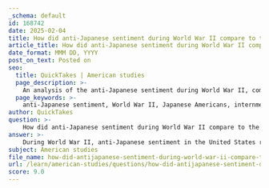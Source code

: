 ```yaml
---
_schema: default
id: 168742
date: 2025-02-04
title: How did anti-Japanese sentiment during World War II compare to the treatment of other minority groups?
article_title: How did anti-Japanese sentiment during World War II compare to the treatment of other minority groups?
date_format: MMM DD, YYYY
post_on_text: Posted on
seo:
  title: QuickTakes | American studies
  page_description: >-
    An analysis of the anti-Japanese sentiment during World War II, comparing the treatment of Japanese Americans to other minority groups, focusing on internment, discrimination, and societal response.
  page_keywords: >-
    anti-Japanese sentiment, World War II, Japanese Americans, internment, Executive Order 9066, discrimination, minority groups, racial prejudice, civil liberties, propaganda, historical comparison, ethnicity, military necessity, racial paranoia
author: QuickTakes
question: >-
    How did anti-Japanese sentiment during World War II compare to the treatment of other minority groups?
answer: >-
    During World War II, anti-Japanese sentiment in the United States reached unprecedented levels, particularly following the attack on Pearl Harbor on December 7, 1941. This event not only marked the U.S. entry into the war but also intensified existing prejudices against Japanese Americans, leading to the implementation of Executive Order 9066, which authorized the internment of over 100,000 individuals of Japanese descent, most of whom were American citizens. This action was largely justified by the government under the guise of "military necessity," despite the lack of evidence supporting claims that Japanese Americans posed a security threat.\n\nIn comparison to the treatment of other minority groups during the same period, the experiences of Japanese Americans were particularly severe. While African Americans, Hispanic Americans, and Native Americans also faced discrimination and systemic racism, their experiences did not include mass internment based solely on their ethnicity. For instance, African American soldiers served in segregated units and faced discrimination both in the military and on the home front, but they were not subjected to the same level of collective punishment as Japanese Americans.\n\nThe anti-Japanese sentiment was unique in its intensity and the scale of its consequences. Propaganda during the war often depicted Japanese individuals as the enemy, further fueling public support for internment. In contrast, other minority groups, while facing significant challenges, did not experience the same level of targeted government action that resulted in the loss of homes, businesses, and civil liberties.\n\nMoreover, the societal response to the internment of Japanese Americans was largely passive, with minimal opposition from the broader American public. This contrasts with the civil rights movements that emerged in the post-war years, which sought to address the injustices faced by African Americans and other marginalized groups.\n\nIn summary, while various minority groups faced discrimination during World War II, the anti-Japanese sentiment culminated in a unique and extreme response that included mass internment, reflecting a specific racial paranoia that was not paralleled in the treatment of other ethnic minorities at the time. This historical context highlights the complexities of racial discrimination and civil rights in America, particularly during times of national crisis.
subject: American studies
file_name: how-did-antijapanese-sentiment-during-world-war-ii-compare-to-the-treatment-of-other-minority-groups.md
url: /learn/american-studies/questions/how-did-antijapanese-sentiment-during-world-war-ii-compare-to-the-treatment-of-other-minority-groups
score: 9.0
---
```


&nbsp;